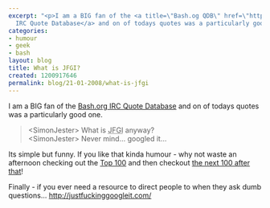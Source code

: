 ```yaml
---
excerpt: "<p>I am a BIG fan of the <a title=\"Bash.og QDB\" href=\"http://www.bash.org/\">Bash.org
  IRC Quote Database</a> and on of todays quotes was a particularly good one.</p>\r\n"
categories:
- humour
- geek
- bash
layout: blog
title: What is JFGI?
created: 1200917646
permalink: blog/21-01-2008/what-is-jfgi
---
```

<p>I am a BIG fan of the <a title="Bash.og QDB" href="http://www.bash.org/">Bash.org IRC Quote Database</a> and on of todays quotes was a particularly good one.</p>
<!--break-->
<div style="clear: left;"><!-- --></div>
<blockquote>
<p>&lt;SimonJester&gt; What is <acronym title="Just Fucking Google It">JFGI</acronym> anyway?<br />
&lt;SimonJester&gt; Never mind... googled it...</p>
</blockquote>
<p>Its simple but funny. If you like that kinda humour - why not waste an afternoon checking out the <a title="Top 100 quotes on Bash.org" href="http://www.bash.org/?top">Top 100</a> and then checkout <a title="The next 100 top quotes on Bash.org" href="http://www.bash.org/?top2">the next 100 after that</a>!</p>
<p>Finally - if you ever need a resource to direct people to when they ask dumb questions... <a title="JustFuckingGoogleIt.com" href="http://justfuckinggoogleit.com/">http://justfuckinggoogleit.com/</a></p>
